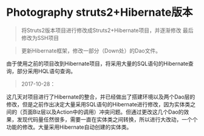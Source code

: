 # Photography struts2+Hibernate版本

> 将Struts2版本项目进行修改成Struts2+Hibernate项目，并逐渐修改
> 最后修改为SSH项目


> 更新Hibernate框架，修改一部分（Down处）的Dao文件。

由于使用之前的项目改到Hibernate项目，将采用大量的SQL语句的Hibernate查询，部分采用HQL语句查询。


> 2017-10-28：

这几天对项目进行了Hibernate的整合，并已经做出了搭建环境以及两个Dao层的修改，但是之前作出决定大量采用SQL语句的Hibernate进行修改，因为实体类之间的（页面Biz层以及Action中的调用）冲突问题。但通过更改这几个Dao的效果，发现代码量任然很多，需要一直在实体类之间转换，所以进行大改动，一个个功能的修改。大量采用Hibernate自动创建的实体类。

